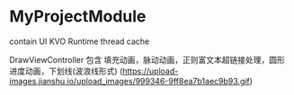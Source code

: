 # MyProjectModule
contain UI  KVO Runtime thread  cache


DrawViewController 包含 填充动画，脉动动画，正则富文本超链接处理，圆形进度动画，下划线(波浪线形式)
(https://upload-images.jianshu.io/upload_images/999346-9ff8ea7b1aec9b93.gif)

